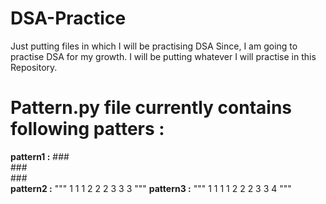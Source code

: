 # DSA-Practice
Just putting files in which I will be practising DSA
Since, I am going to practise DSA for my growth. I will be putting whatever I will practise in this Repository.

# Pattern.py file currently contains following patters : 
**pattern1 :**    ###\
                  ###\
                  ###\
**pattern2 :**     """
    1 1 1
    2 2 2
    3 3 3
    """
**pattern3 :**
    """
    1 1 1 1 
    2 2 2
    3 3
    4
    """
